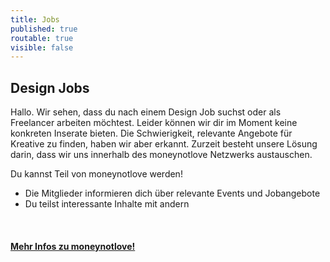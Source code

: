 ```yaml
---
title: Jobs
published: true
routable: true
visible: false
---
```


Design Jobs
---

Hallo. Wir sehen, dass du nach einem Design Job suchst oder als Freelancer arbeiten möchtest. Leider können wir dir im Moment keine konkreten Inserate bieten. Die Schwierigkeit, relevante Angebote für Kreative zu finden, haben wir aber erkannt. Zurzeit besteht unsere Lösung darin, dass wir uns innerhalb des moneynotlove Netzwerks austauschen. 

Du kannst Teil von moneynotlove werden! 
- Die Mitglieder informieren dich über relevante Events und Jobangebote
- Du teilst interessante Inhalte mit andern

<br>
<div class="button block--color-hard">
  <h4><a class="button--link" href="/">Mehr Infos zu moneynotlove!</a></h4>
</div>
